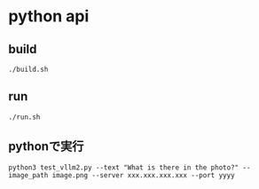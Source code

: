 # python api

## build 
```
./build.sh
```
## run
```
./run.sh
```

## pythonで実行
```
python3 test_vllm2.py --text "What is there in the photo?" --image_path image.png --server xxx.xxx.xxx.xxx --port yyyy
```